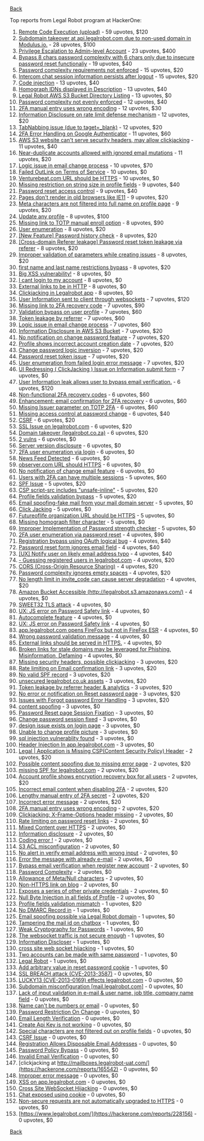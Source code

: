 [Back](../README.md)

Top reports from Legal Robot program at HackerOne:

1. [Remote Code Execution (upload)](https://hackerone.com/reports/116575) - 59 upvotes, $120
2. [Subdomain takeover at api.legalrobot.com due to non-used domain in Modulus.io.](https://hackerone.com/reports/148770) - 28 upvotes, $100
3. [Privilege Escalation to Admin-level Account](https://hackerone.com/reports/261285) - 23 upvotes, $400
4. [Bypass 8 chars password complexity with 6 chars only due to insecure password reset functionaliy](https://hackerone.com/reports/173195) - 19 upvotes, $40
5. [Password complexity requirements not enforced](https://hackerone.com/reports/191643) - 15 upvotes, $20
6. [Intercom chat session information persists after logout](https://hackerone.com/reports/249798) - 15 upvotes, $20
7. [Code injection](https://hackerone.com/reports/257207) - 13 upvotes, $40
8. [Homograph IDNs displayed in Description](https://hackerone.com/reports/260938) - 13 upvotes, $40
9. [Legal Robot AWS S3 Bucket Directory Listing](https://hackerone.com/reports/194142) - 13 upvotes, $0
10. [Password complexity not evenly enforced](https://hackerone.com/reports/249398) - 12 upvotes, $40
11. [2FA manual entry uses wrong encoding](https://hackerone.com/reports/260390) - 12 upvotes, $30
12. [Information Disclosure on rate limit defense mechanism](https://hackerone.com/reports/172296) - 12 upvotes, $20
13. [TabNabbing issue (due to taget=_blank)](https://hackerone.com/reports/260278) - 12 upvotes, $20
14. [2FA Error Handling on Google Authenticator](https://hackerone.com/reports/249695) - 11 upvotes, $60
15. [AWS S3 website can't serve security headers, may allow clickjacking](https://hackerone.com/reports/149572) - 11 upvotes, $40
16. [Near-duplicate accounts allowed with ignored email mutations](https://hackerone.com/reports/171337) - 11 upvotes, $20
17. [Logic issue in email change process](https://hackerone.com/reports/265931) - 10 upvotes, $70
18. [Failed OutLink on Terms of Service](https://hackerone.com/reports/268629) - 10 upvotes, $0
19. [Venturebeat.com URL should be HTTPS](https://hackerone.com/reports/268612) - 10 upvotes, $0
20. [Missing restriction on string size in profile fields](https://hackerone.com/reports/180548) - 9 upvotes, $40
21. [Password reset access control](https://hackerone.com/reports/180895) - 9 upvotes, $40
22. [Pages don't render in old browsers like IE11](https://hackerone.com/reports/251468) - 9 upvotes, $20
23. [Meta characters are not filtered into full name on profile page](https://hackerone.com/reports/251469) - 9 upvotes, $20
24. [Update any profile](https://hackerone.com/reports/260604) - 8 upvotes, $100
25. [Missing link to TOTP manual enroll option](https://hackerone.com/reports/249339) - 8 upvotes, $90
26. [User enumeration](https://hackerone.com/reports/250457) - 8 upvotes, $20
27. [[New Feature] Password history check](https://hackerone.com/reports/250741) - 8 upvotes, $20
28. [[Cross-domain Referer leakage] Password reset token leakage via referer](https://hackerone.com/reports/253448) - 8 upvotes, $20
29. [Improper validation of parameters while creating issues](https://hackerone.com/reports/260632) - 8 upvotes, $20
30. [first name and last name restrictions bypass](https://hackerone.com/reports/260468) - 8 upvotes, $20
31. [Big XSS vulnerability!](https://hackerone.com/reports/216330) - 8 upvotes, $0
32. [I cant login to my account](https://hackerone.com/reports/263743) - 8 upvotes, $0
33. [External links to be in HTTP](https://hackerone.com/reports/269288) - 8 upvotes, $0
34. [Clickjacking in Legalrobot app](https://hackerone.com/reports/270454) - 8 upvotes, $0
35. [User Information sent to client through websockets](https://hackerone.com/reports/163464) - 7 upvotes, $120
36. [Missing link to 2FA recovery code](https://hackerone.com/reports/249346) - 7 upvotes, $90
37. [Validation bypass on user profile](https://hackerone.com/reports/164687) - 7 upvotes, $60
38. [Token leakage by referrer](https://hackerone.com/reports/213936) - 7 upvotes, $60
39. [Logic issue in email change process](https://hackerone.com/reports/266017) - 7 upvotes, $60
40. [Information Disclosure in AWS S3 Bucket](https://hackerone.com/reports/163476) - 7 upvotes, $20
41. [No notification on change password feature](https://hackerone.com/reports/251526) - 7 upvotes, $20
42. [Profile shows incorrect account creation date](https://hackerone.com/reports/255021) - 7 upvotes, $20
43. [Change password logic inversion](https://hackerone.com/reports/255679) - 7 upvotes, $20
44. [Password reset token issue](https://hackerone.com/reports/265775) - 7 upvotes, $20
45. [User enumeration from failed login error message](https://hackerone.com/reports/257035) - 7 upvotes, $20
46. [UI Redressing ( ClickJacking ) Issue on Information submit form](https://hackerone.com/reports/163753) - 7 upvotes, $0
47. [User Information leak allows user to bypass email verification.](https://hackerone.com/reports/163467) - 6 upvotes, $120
48. [Non-functional 2FA recovery codes](https://hackerone.com/reports/249337) - 6 upvotes, $60
49. [Enhancement: email confirmation for 2FA recovery](https://hackerone.com/reports/250082) - 6 upvotes, $60
50. [Missing Issuer parameter on TOTP 2FA](https://hackerone.com/reports/251200) - 6 upvotes, $60
51. [Missing access control at password change](https://hackerone.com/reports/164648) - 6 upvotes, $40
52. [CSRF](https://hackerone.com/reports/65167) - 6 upvotes, $20
53. [SSL Issue on legalrobot.com](https://hackerone.com/reports/116805) - 6 upvotes, $20
54. [Domain takeover (legalrobot.co.za)](https://hackerone.com/reports/230525) - 6 upvotes, $20
55. [2 vulns](https://hackerone.com/reports/163677) - 6 upvotes, $0
56. [Server version disclosure](https://hackerone.com/reports/167041) - 6 upvotes, $0
57. [2FA user enumeration via login](https://hackerone.com/reports/249467) - 6 upvotes, $0
58. [News Feed Detected](https://hackerone.com/reports/163730) - 6 upvotes, $0
59. [observer.com URL should HTTPS](https://hackerone.com/reports/260299) - 6 upvotes, $0
60. [No notification of change email feature](https://hackerone.com/reports/265930) - 6 upvotes, $0
61. [Users with 2FA can have multiple sessions](https://hackerone.com/reports/250243) - 5 upvotes, $60
62. [SPF Issue](https://hackerone.com/reports/116609) - 5 upvotes, $20
63. [CSP script-src includes "unsafe-inline"](https://hackerone.com/reports/260648) - 5 upvotes, $20
64. [Profile fields validation bypass](https://hackerone.com/reports/255474) - 5 upvotes, $20
65. [Email spoofing-fake mail from your mail domain server](https://hackerone.com/reports/163501) - 5 upvotes, $0
66. [Click Jacking](https://hackerone.com/reports/163888) - 5 upvotes, $0
67. [Futureoflife organization URL should be HTTPS](https://hackerone.com/reports/260591) - 5 upvotes, $0
68. [Missing homograph filter character](https://hackerone.com/reports/268981) - 5 upvotes, $0
69. [Improper Implementation of Password strength checker](https://hackerone.com/reports/271950) - 5 upvotes, $0
70. [2FA user enumeration via password reset](https://hackerone.com/reports/249431) - 4 upvotes, $90
71. [Registration bypass using OAuth logical bug](https://hackerone.com/reports/64946) - 4 upvotes, $40
72. [Password reset form ignores email field](https://hackerone.com/reports/213180) - 4 upvotes, $40
73. [[UX] Notify user on likely email address typo](https://hackerone.com/reports/255026) - 4 upvotes, $40
74. [- Guessing registered users in legalrobot.com](https://hackerone.com/reports/66845) - 4 upvotes, $20
75. [CORS (Cross-Origin Resource Sharing)](https://hackerone.com/reports/163491) - 4 upvotes, $20
76. [Password complexity ignores empty spaces](https://hackerone.com/reports/250253) - 4 upvotes, $20
77. [No length limit in invite_code can cause server degradation](https://hackerone.com/reports/260662) - 4 upvotes, $20
78. [Amazon Bucket Accessible (http://legalrobot.s3.amazonaws.com/)](https://hackerone.com/reports/163599) - 4 upvotes, $0
79. [SWEET32 TLS attack](https://hackerone.com/reports/199438) - 4 upvotes, $0
80. [UX: JS error on Password Safety link](https://hackerone.com/reports/262109) - 4 upvotes, $0
81. [Autocomplete feature](https://hackerone.com/reports/267356) - 4 upvotes, $0
82. [UX: JS error on Password Safety link](https://hackerone.com/reports/260941) - 4 upvotes, $0
83. [app.legalrobot.com opens FireFox but not in FireFox ESR](https://hackerone.com/reports/255481) - 4 upvotes, $0
84. [Wrong password validation message](https://hackerone.com/reports/265863) - 4 upvotes, $0
85. [External links should be served in HTTPS.](https://hackerone.com/reports/272863) - 4 upvotes, $0
86. [Broken links for stale domains may be leveraged for Phishing, Misinformation, Defaming](https://hackerone.com/reports/276244) - 4 upvotes, $0
87. [Missing security headers, possible clickjacking](https://hackerone.com/reports/64645) - 3 upvotes, $20
88. [Rate limiting on Email confirmation link](https://hackerone.com/reports/115845) - 3 upvotes, $20
89. [No valid SPF record](https://hackerone.com/reports/66385) - 3 upvotes, $20
90. [unsecured legalrobot.co.uk assets](https://hackerone.com/reports/163885) - 3 upvotes, $20
91. [Token leakage by referrer header &amp; analytics](https://hackerone.com/reports/252544) - 3 upvotes, $20
92. [No error or notification on Reset password page](https://hackerone.com/reports/255100) - 3 upvotes, $20
93. [Issues with Forgot password Error Handling](https://hackerone.com/reports/259400) - 3 upvotes, $20
94. [content spoofing](https://hackerone.com/reports/167380) - 3 upvotes, $0
95. [Password Reset page Session Fixation](https://hackerone.com/reports/255020) - 3 upvotes, $0
96. [Change password session fixed](https://hackerone.com/reports/260751) - 3 upvotes, $0
97. [design issue exists on login page](https://hackerone.com/reports/264101) - 3 upvotes, $0
98. [Unable to change profile picture](https://hackerone.com/reports/255098) - 3 upvotes, $0
99. [sql injection vulnerablity found](https://hackerone.com/reports/211988) - 3 upvotes, $0
100. [Header Injection In app.legalrobot.com](https://hackerone.com/reports/264405) - 3 upvotes, $0
101. [Legal | Application is Missing CSP(Content Security Policy) Header](https://hackerone.com/reports/163676) - 2 upvotes, $20
102. [Possible content spoofing due to missing error page](https://hackerone.com/reports/164137) - 2 upvotes, $20
103. [missing SPF for legalrobot.com](https://hackerone.com/reports/64561) - 2 upvotes, $20
104. [Account profile shows encryption recovery box for all users](https://hackerone.com/reports/250088) - 2 upvotes, $20
105. [Incorrect email content when disabling 2FA](https://hackerone.com/reports/259416) - 2 upvotes, $20
106. [Lengthy manual entry of 2FA secret](https://hackerone.com/reports/259415) - 2 upvotes, $20
107. [Incorrect error message](https://hackerone.com/reports/259742) - 2 upvotes, $20
108. [2FA manual entry uses wrong encoding](https://hackerone.com/reports/260491) - 2 upvotes, $20
109. [Clickjacking: X-Frame-Options header missing](https://hackerone.com/reports/163646) - 2 upvotes, $0
110. [Rate limiting on password reset links](https://hackerone.com/reports/115844) - 2 upvotes, $0
111. [Mixed Content over HTTPS](https://hackerone.com/reports/256649) - 2 upvotes, $0
112. [Information disclosure](https://hackerone.com/reports/261817) - 2 upvotes, $0
113. [Coding error !](https://hackerone.com/reports/264023) - 2 upvotes, $0
114. [S3 ACL misconfiguration](https://hackerone.com/reports/189023) - 2 upvotes, $0
115. [No alert in verify email address with wrong input](https://hackerone.com/reports/265619) - 2 upvotes, $0
116. [Error the message with already e-mail](https://hackerone.com/reports/265441) - 2 upvotes, $0
117. [Bypass email verification when register new account](https://hackerone.com/reports/265749) - 2 upvotes, $0
118. [Password Complexity](https://hackerone.com/reports/263728) - 2 upvotes, $0
119. [Allowance of Meta/Null characters](https://hackerone.com/reports/274013) - 2 upvotes, $0
120. [Non-HTTPS link on blog](https://hackerone.com/reports/281274) - 2 upvotes, $0
121. [Exposes a series of other private credentials](https://hackerone.com/reports/289189) - 2 upvotes, $0
122. [Null Byte Injection in all fields of Profile](https://hackerone.com/reports/255125) - 2 upvotes, $0
123. [Profile fields validation mismatch](https://hackerone.com/reports/260316) - 1 upvotes, $20
124. [No DMARC Record in](https://hackerone.com/reports/133360) - 1 upvotes, $0
125. [Email spoofing possible via Legal Robot domain](https://hackerone.com/reports/163475) - 1 upvotes, $0
126. [Tampering the mail id on chatbox](https://hackerone.com/reports/260239) - 1 upvotes, $0
127. [Weak Cryptography for Passwords](https://hackerone.com/reports/260689) - 1 upvotes, $0
128. [The websocket traffic is not secure enough](https://hackerone.com/reports/178990) - 1 upvotes, $0
129. [Information Discloser](https://hackerone.com/reports/260645) - 1 upvotes, $0
130. [cross site web socket hijacking](https://hackerone.com/reports/274324) - 1 upvotes, $0
131. [Two accounts can be made with same password](https://hackerone.com/reports/277213) - 1 upvotes, $0
132. [Legal Robot](https://hackerone.com/reports/276427) - 1 upvotes, $0
133. [Add arbitrary value in reset password cookie](https://hackerone.com/reports/266030) - 1 upvotes, $0
134. [SSL BREACH attack (CVE-2013-3587)](https://hackerone.com/reports/254895) - 0 upvotes, $0
135. [LUCKY13 (CVE-2013-0169) effects legalrobot.com](https://hackerone.com/reports/255041) - 0 upvotes, $0
136. [Subdomain misconfiguration [mail.legalrobot.com]](https://hackerone.com/reports/250766) - 0 upvotes, $0
137. [Lack of input validation in e-mail &amp; user name, job title, company name field](https://hackerone.com/reports/254927) - 0 upvotes, $0
138. [Name can't be numbers or email](https://hackerone.com/reports/263196) - 0 upvotes, $0
139. [Password Restriction On Change](https://hackerone.com/reports/262140) - 0 upvotes, $0
140. [Email Length Verification](https://hackerone.com/reports/263589) - 0 upvotes, $0
141. [Create Api Key is not working](https://hackerone.com/reports/255025) - 0 upvotes, $0
142. [Special characters are not filtered out on profile fields](https://hackerone.com/reports/260838) - 0 upvotes, $0
143. [CSRF Issue](https://hackerone.com/reports/166231) - 0 upvotes, $0
144. [Registration Allows Disposable Email Addresses](https://hackerone.com/reports/263846) - 0 upvotes, $0
145. [Password Policy Bypass](https://hackerone.com/reports/213767) - 0 upvotes, $0
146. [Invalid Email Verification](https://hackerone.com/reports/260492) - 0 upvotes, $0
147. [clickjacking at http://mailboxes.legalrobot-uat.com/](https://hackerone.com/reports/165542) - 0 upvotes, $0
148. [Improper error message](https://hackerone.com/reports/263681) - 0 upvotes, $0
149. [XSS on app.legalrobot.com](https://hackerone.com/reports/277431) - 0 upvotes, $0
150. [Cross Site WebSocket Hijacking](https://hackerone.com/reports/211283) - 0 upvotes, $0
151. [Chat exposed using cookie](https://hackerone.com/reports/279070) - 0 upvotes, $0
152. [Non-secure requests are not automatically upgraded to HTTPS](https://hackerone.com/reports/164419) - 0 upvotes, $0
153. [https://www.legalrobot.com/](https://hackerone.com/reports/228156) - 0 upvotes, $0


[Back](../README.md)